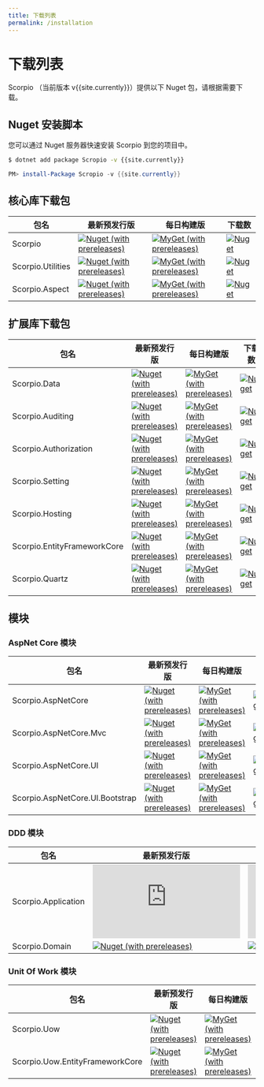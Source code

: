 ```yaml
---
title: 下载列表
permalink: /installation
---
```


# 下载列表

Scorpio （当前版本 v{{site.currently}}）提供以下 Nuget 包，请根据需要下载。

## Nuget 安装脚本

您可以通过 Nuget 服务器快速安装 Scorpio 到您的项目中。

``` bash
$ dotnet add package Scropio -v {{site.currently}}
```

``` powershell
PM> install-Package Scropio -v {{site.currently}}
```

## 核心库下载包

| 包名 |  最新预发行版 | 每日构建版 | 下载数  |
|--------------|  ------- |  ------- |  ----  |
| Scorpio | [![Nuget (with prereleases)](https://img.shields.io/nuget/vpre/Scorpio)](https://www.nuget.org/packages/Scorpio) | [![MyGet (with prereleases)](https://img.shields.io/myget/project-scorpio/vpre/scorpio)](https://www.myget.org/feed/project-scorpio/package/nuget/Scorpio) | [![Nuget](https://img.shields.io/nuget/dt/Scorpio)](https://www.nuget.org/packages/Scorpio) |
| Scorpio.Utilities | [![Nuget (with prereleases)](https://img.shields.io/nuget/vpre/Scorpio.Utilities)](https://www.nuget.org/packages/Scorpio.Utilities) | [![MyGet (with prereleases)](https://img.shields.io/myget/project-scorpio/vpre/scorpio.Utilities)](https://www.myget.org/feed/project-scorpio/package/nuget/Scorpio.Utilities) | [![Nuget](https://img.shields.io/nuget/dt/Scorpio.Utilities)](https://www.nuget.org/packages/Scorpio.Utilities) |
| Scorpio.Aspect | [![Nuget (with prereleases)](https://img.shields.io/nuget/vpre/Scorpio.Aspect)](https://www.nuget.org/packages/Scorpio.Aspect) | [![MyGet (with prereleases)](https://img.shields.io/myget/project-scorpio/vpre/scorpio.Aspect)](https://www.myget.org/feed/project-scorpio/package/nuget/Scorpio.Aspect) | [![Nuget](https://img.shields.io/nuget/dt/Scorpio.Aspect)](https://www.nuget.org/packages/Scorpio.Aspect) |

## 扩展库下载包

| 包名 |  最新预发行版 | 每日构建版 | 下载数  |
|--------------|  ------- |  ------- |  ----  |
| Scorpio.Data | [![Nuget (with prereleases)](https://img.shields.io/nuget/vpre/Scorpio.Data)](https://www.nuget.org/packages/Scorpio.Data) | [![MyGet (with prereleases)](https://img.shields.io/myget/project-scorpio/vpre/scorpio.data)](https://www.myget.org/feed/project-scorpio/package/nuget/Scorpio.Data) | [![Nuget](https://img.shields.io/nuget/dt/Scorpio.Data)](https://www.nuget.org/packages/Scorpio.Data) |
| Scorpio.Auditing | [![Nuget (with prereleases)](https://img.shields.io/nuget/vpre/Scorpio.Auditing)](https://www.nuget.org/packages/Scorpio.Auditing) | [![MyGet (with prereleases)](https://img.shields.io/myget/project-scorpio/vpre/scorpio.auditing)](https://www.myget.org/feed/project-scorpio/package/nuget/Scorpio.Auditing) | [![Nuget](https://img.shields.io/nuget/dt/Scorpio.Auditing)](https://www.nuget.org/packages/Scorpio.Auditing) |
| Scorpio.Authorization | [![Nuget (with prereleases)](https://img.shields.io/nuget/vpre/Scorpio.Authorization)](https://www.nuget.org/packages/Scorpio.Authorization) | [![MyGet (with prereleases)](https://img.shields.io/myget/project-scorpio/vpre/scorpio.authorization)](https://www.myget.org/feed/project-scorpio/package/nuget/Scorpio.Authorization) | [![Nuget](https://img.shields.io/nuget/dt/Scorpio.Authorization)](https://www.nuget.org/packages/Scorpio.Authorization) |
| Scorpio.Setting | [![Nuget (with prereleases)](https://img.shields.io/nuget/vpre/Scorpio.Setting)](https://www.nuget.org/packages/Scorpio.Setting) | [![MyGet (with prereleases)](https://img.shields.io/myget/project-scorpio/vpre/scorpio.setting)](https://www.myget.org/feed/project-scorpio/package/nuget/Scorpio.Setting) | [![Nuget](https://img.shields.io/nuget/dt/Scorpio.Setting)](https://www.nuget.org/packages/Scorpio.Setting) |
| Scorpio.Hosting | [![Nuget (with prereleases)](https://img.shields.io/nuget/vpre/Scorpio.Hosting)](https://www.nuget.org/packages/Scorpio.Hosting) | [![MyGet (with prereleases)](https://img.shields.io/myget/project-scorpio/vpre/scorpio.hosting)](https://www.myget.org/feed/project-scorpio/package/nuget/Scorpio.Hosting) | [![Nuget](https://img.shields.io/nuget/dt/Scorpio.Hosting)](https://www.nuget.org/packages/Scorpio.Hosting) |
| Scorpio.EntityFrameworkCore | [![Nuget (with prereleases)](https://img.shields.io/nuget/vpre/Scorpio.EntityFrameworkCore)](https://www.nuget.org/packages/Scorpio.EntityFrameworkCore) | [![MyGet (with prereleases)](https://img.shields.io/myget/project-scorpio/vpre/scorpio.EntityFrameworkCore)](https://www.myget.org/feed/project-scorpio/package/nuget/Scorpio.EntityFrameworkCore) | [![Nuget](https://img.shields.io/nuget/dt/Scorpio.EntityFrameworkCore)](https://www.nuget.org/packages/Scorpio.EntityFrameworkCore) |
| Scorpio.Quartz | [![Nuget (with prereleases)](https://img.shields.io/nuget/vpre/Scorpio.Quartz)](https://www.nuget.org/packages/Scorpio.Quartz) | [![MyGet (with prereleases)](https://img.shields.io/myget/project-scorpio/vpre/scorpio.Quartz)](https://www.myget.org/feed/project-scorpio/package/nuget/Scorpio.Quartz) | [![Nuget](https://img.shields.io/nuget/dt/Scorpio.Quartz)](https://www.nuget.org/packages/Scorpio.Quartz) |

## 模块

### AspNet Core 模块

| 包名 |  最新预发行版 | 每日构建版 | 下载数  |
|--------------|  ------- |  ------- |  ----  |
| Scorpio.AspNetCore | [![Nuget (with prereleases)](https://img.shields.io/nuget/vpre/Scorpio.AspNetCore)](https://www.nuget.org/packages/Scorpio.AspNetCore) | [![MyGet (with prereleases)](https://img.shields.io/myget/project-scorpio/vpre/scorpio.AspNetCore)](https://www.myget.org/feed/project-scorpio/package/nuget/Scorpio.AspNetCore) | [![Nuget](https://img.shields.io/nuget/dt/Scorpio.AspNetCore)](https://www.nuget.org/packages/Scorpio.AspNetCore) |
| Scorpio.AspNetCore.Mvc | [![Nuget (with prereleases)](https://img.shields.io/nuget/vpre/Scorpio.AspNetCore.Mvc)](https://www.nuget.org/packages/Scorpio.AspNetCore.Mvc) | [![MyGet (with prereleases)](https://img.shields.io/myget/project-scorpio/vpre/scorpio.AspNetCore.Mvc)](https://www.myget.org/feed/project-scorpio/package/nuget/Scorpio.AspNetCore.Mvc) | [![Nuget](https://img.shields.io/nuget/dt/Scorpio.AspNetCore.Mvc)](https://www.nuget.org/packages/Scorpio.AspNetCore.Mvc) |
| Scorpio.AspNetCore.UI | [![Nuget (with prereleases)](https://img.shields.io/nuget/vpre/Scorpio.AspNetCore.UI)](https://www.nuget.org/packages/Scorpio.AspNetCore.UI) | [![MyGet (with prereleases)](https://img.shields.io/myget/project-scorpio/vpre/scorpio.AspNetCore.UI)](https://www.myget.org/feed/project-scorpio/package/nuget/Scorpio.AspNetCore.UI) | [![Nuget](https://img.shields.io/nuget/dt/Scorpio.AspNetCore.UI)](https://www.nuget.org/packages/Scorpio.AspNetCore.UI) |
| Scorpio.AspNetCore.UI.Bootstrap | [![Nuget (with prereleases)](https://img.shields.io/nuget/vpre/Scorpio.AspNetCore.UI.Bootstrap)](https://www.nuget.org/packages/Scorpio.AspNetCore.UI.Bootstrap) | [![MyGet (with prereleases)](https://img.shields.io/myget/project-scorpio/vpre/scorpio.AspNetCore.UI.Bootstrap)](https://www.myget.org/feed/project-scorpio/package/nuget/Scorpio.AspNetCore.UI.Bootstrap) | [![Nuget](https://img.shields.io/nuget/dt/Scorpio.AspNetCore.UI.Bootstrap)](https://www.nuget.org/packages/Scorpio.AspNetCore.UI.Bootstrap) |

### DDD 模块

| 包名 |  最新预发行版 | 每日构建版 | 下载数  |
|--------------|  ------- |  ------- |  ----  |
| Scorpio.Application | [![Nuget (with prereleases)](https://img.shields.io/nuget/vpre/Scorpio.Application)](https://www.nuget.org/packages/Scorpio.Application) | [![MyGet (with prereleases)](https://img.shields.io/myget/project-scorpio/vpre/scorpio.Application)](https://www.myget.org/feed/project-scorpio/package/nuget/Scorpio.Application) | [![Nuget](https://img.shields.io/nuget/dt/Scorpio.Application)](https://www.nuget.org/packages/Scorpio.Application) |
| Scorpio.Domain | [![Nuget (with prereleases)](https://img.shields.io/nuget/vpre/Scorpio.Domain)](https://www.nuget.org/packages/Scorpio.Domain) | [![MyGet (with prereleases)](https://img.shields.io/myget/project-scorpio/vpre/scorpio.Domain)](https://www.myget.org/feed/project-scorpio/package/nuget/Scorpio.Domain) | [![Nuget](https://img.shields.io/nuget/dt/Scorpio.Domain)](https://www.nuget.org/packages/Scorpio.Domain) |

### Unit Of Work 模块

| 包名 |  最新预发行版 | 每日构建版 | 下载数  |
|--------------|  ------- |  ------- |  ----  |
| Scorpio.Uow | [![Nuget (with prereleases)](https://img.shields.io/nuget/vpre/Scorpio.Uow)](https://www.nuget.org/packages/Scorpio.Uow) | [![MyGet (with prereleases)](https://img.shields.io/myget/project-scorpio/vpre/scorpio.Uow)](https://www.myget.org/feed/project-scorpio/package/nuget/Scorpio.Uow) | [![Nuget](https://img.shields.io/nuget/dt/Scorpio.Uow)](https://www.nuget.org/packages/Scorpio.Uow) |
| Scorpio.Uow.EntityFrameworkCore | [![Nuget (with prereleases)](https://img.shields.io/nuget/vpre/Scorpio.Uow.EntityFrameworkCore)](https://www.nuget.org/packages/Scorpio.Uow.EntityFrameworkCore) | [![MyGet (with prereleases)](https://img.shields.io/myget/project-scorpio/vpre/scorpio.Uow.EntityFrameworkCore)](https://www.myget.org/feed/project-scorpio/package/nuget/Scorpio.Uow.EntityFrameworkCore) | [![Nuget](https://img.shields.io/nuget/dt/Scorpio.Uow.EntityFrameworkCore)](https://www.nuget.org/packages/Scorpio.Uow.EntityFrameworkCore) |